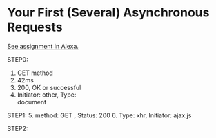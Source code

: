 # Your First (Several) Asynchronous Requests

[See assignment in Alexa.](https://alexa.bitmaker.co/cohorts/67/assignments/2055/latest)

STEP0:
  1. GET method
  2. 42ms
  3. 200, OK or successful
  4. Initiator: other, Type:       
      document

STEP1:
  5. method: GET , Status: 200
  6. Type: xhr, Initiator: ajax.js

STEP2:
